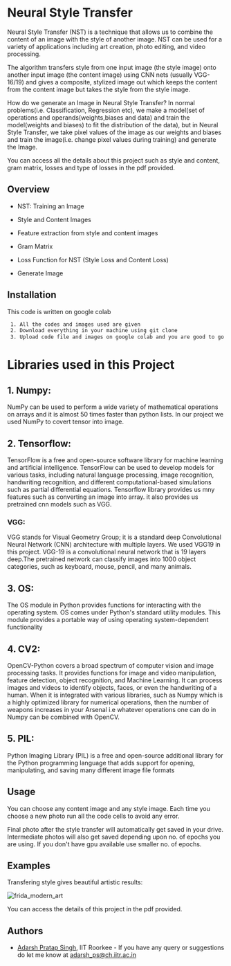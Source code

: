 
# Neural Style Transfer
Neural Style Transfer (NST) is a technique that allows us to combine the content of an image with the style of another image.
NST can be used for a variety of applications including art creation, photo editing, and video processing.

The algorithm transfers style from one input image (the style image) onto another input image (the content image) using CNN nets (usually VGG-16/19) and gives a composite, stylized image out which keeps the content from the content image but takes the style from the style image.

How do we generate an Image in Neural Style Transfer?
In normal problems(i.e. Classification, Regression etc), we make a model(set of operations and operands(weights,biases and data) and train the model(weights and biases) to fit the distribution of the data), but in Neural Style Transfer, we take pixel values of the image as our weights and biases and train the image(i.e. change pixel values during training) and generate the Image. 

You can access all the details about this project such as style and content, gram matrix, losses and type of losses in the pdf provided.





## Overview

- NST: Training an Image

- Style and Content Images

- Feature extraction from style and content images

- Gram Matrix

- Loss Function for NST (Style Loss and Content Loss)

- Generate Image




## Installation

This code is written on google colab

```bash
 1. All the codes and images used are given 
 2. Download everything in your machine using git clone
 3. Upload code file and images on google colab and you are good to go
```
    
# Libraries used in this Project

## 1.  Numpy:

NumPy can be used to perform a wide variety of mathematical operations on arrays and it is almost 50 times faster than python lists. In our project we used NumPy to covert tensor into image.

## 2. Tensorflow:
TensorFlow is a free and open-source software library for machine learning and artificial intelligence.
TensorFlow can be used to develop models for various tasks, including natural language processing, image recognition, handwriting recognition, and different computational-based simulations such as partial differential equations. Tensorflow library provides us mny features such as converting an image into array.
it also provides us pretrained cnn models such as VGG.

### VGG:
VGG stands for Visual Geometry Group; it is a standard deep Convolutional Neural Network (CNN) architecture with multiple layers.
We used VGG19 in this project. VGG-19 is a convolutional neural network that is 19 layers deep.The pretrained network can classify images into 1000 object categories, such as keyboard, mouse, pencil, and many animals.

## 3. OS:
The OS module in Python provides functions for interacting with the operating system. OS comes under Python's standard utility modules. This module provides a portable way of using operating system-dependent functionality

## 4. CV2:
OpenCV-Python covers a broad spectrum of computer vision and image processing tasks. It provides functions for image and video manipulation, feature detection, object recognition, and Machine Learning.  It can process images and videos to identify objects, faces, or even the handwriting of a human. When it is integrated with various libraries, such as Numpy which is a highly optimized library for numerical operations, then the number of weapons increases in your Arsenal i.e whatever operations one can do in Numpy can be combined with OpenCV.

## 5. PIL:
Python Imaging Library (PIL) is a free and open-source additional library for the Python programming language that adds support for opening, manipulating, and saving many different image file formats
## Usage

You can choose any content image and any style image.
Each time you choose a new photo run all the code cells to avoid any error.

Final photo after the style transfer will automatically get saved in your drive. Intermediate photos will also get saved depending upon no. of epochs you are using. If you don't have gpu available use smaller no. of epochs.


## Examples
Transfering style gives beautiful artistic results:

![frida_modern_art](https://github.com/pratapsinghadarsh/neural-style-transfer/assets/139372823/f736b226-9b27-400a-bbae-6551ec710234)

You can access the details of this project in the pdf provided.


## Authors

- [Adarsh Pratap Singh](https://www.github.com/pratapsinghadarsh), IIT Roorkee -  If you have any query or suggestions do let me know at adarsh_ps@ch.iitr.ac.in




